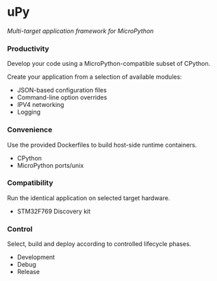 # uPy
_Multi-target application framework for MicroPython_

### Productivity
Develop your code using a MicroPython-compatible subset of CPython.

Create your application from a selection of available modules:
* JSON-based configuration files
* Command-line option overrides
* IPV4 networking
* Logging

### Convenience
Use the provided Dockerfiles to build host-side runtime containers.
* CPython
* MicroPython ports/unix

### Compatibility
Run the identical application on selected target hardware.
* STM32F769 Discovery kit

### Control
Select, build and deploy according to controlled lifecycle phases.
* Development
* Debug
* Release
